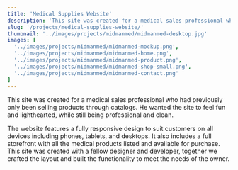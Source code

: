 ```yaml
---
title: 'Medical Supplies Website'
description: 'This site was created for a medical sales professional who had previously only been selling products through catalogs. He wanted the site to feel fun and lighthearted, while still being professional and clean.'
slug: '/projects/medical-supplies-website/'
thumbnail: '../images/projects/midmanmed/midmanmed-desktop.jpg'
images: [
  '../images/projects/midmanmed/midmanmed-mockup.png',
  '../images/projects/midmanmed/midmanmed-home.png',
  '../images/projects/midmanmed/midmanmed-product.png',
  '../images/projects/midmanmed/midmanmed-shop-small.png',
  '../images/projects/midmanmed/midmanmed-contact.png'
]
---
```


This site was created for a medical sales professional who had previously only been selling products through catalogs. He wanted the site to feel fun and lighthearted, while still being professional and clean. 

The website features a fully responsive design to suit customers on all devices including phones, tablets, and desktops. It also includes a full storefront with all the medical products listed and available for purchase. This site was created with a fellow designer and developer, together we crafted the layout and built the functionality to meet the needs of the owner.